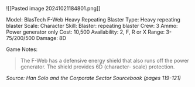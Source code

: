 ![[Pasted image 20241021184801.png]]

Model: BlasTech F-Web Heavy Repeating Blaster
Type: Heavy repeating blaster
Scale: Character
Skill: Blaster: repeating blaster
Crew: 3
Ammo: Power generator only
Cost: 10,500
Availability: 2, F, R or X
Range: 3-75/200/500
Damage: 8D

Game Notes: 
> The F-Web has a defensive energy shield that also runs off the power generator. The shield provides 6D (character- scale) protection.

*Source: Han Solo and the Corporate Sector Sourcebook (pages 119-121)*

